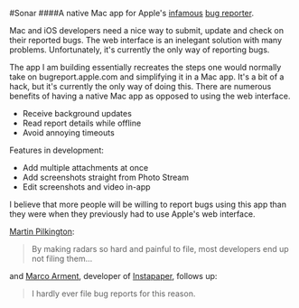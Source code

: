 #Sonar
####A native Mac app for Apple's [infamous](http://fixradarorgtfo.com) [bug reporter](http://bugreport.apple.com/).

Mac and iOS developers need a nice way to submit, update and check on their reported bugs. The web interface is an inelegant solution with many problems. Unfortunately, it's currently the only way of reporting bugs. 

The app I am building essentially recreates the steps one would normally take on bugreport.apple.com and simplifying it in a Mac app. It's a bit of a hack, but it's currently the only way of doing this. There are numerous benefits of having a native Mac app as opposed to using the web interface.

* Receive background updates
* Read report details while offline
* Avoid annoying timeouts

Features in development:

* Add multiple attachments at once
* Add screenshots straight from Photo Stream
* Edit screenshots and video in-app

I believe that more people will be willing to report bugs using this app than they were when they previously had to use Apple's web interface.

[Martin Pilkington](http://fixradarorgtfo.com):
>By making radars so hard and painful to file, most developers end up not filing them…

and [Marco Arment](http://marco.org), developer of [Instapaper](http://instapaper.com), follows up:
>I hardly ever file bug reports for this reason.